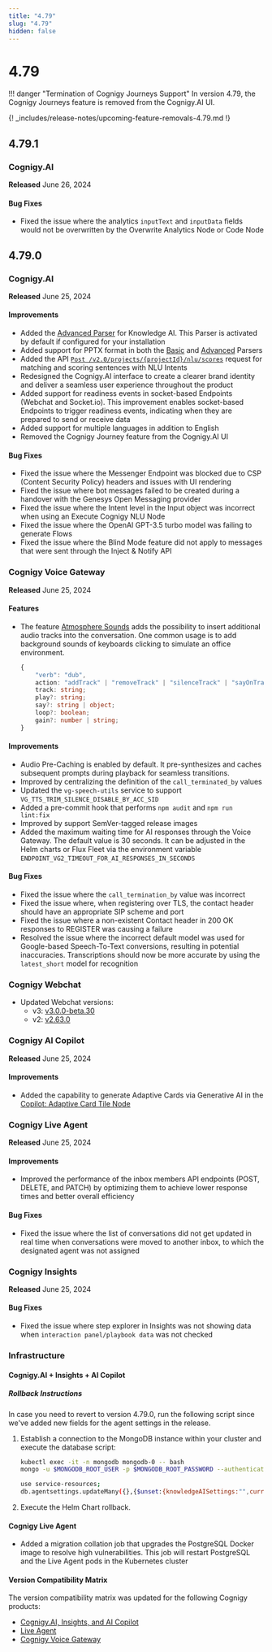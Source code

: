 ```yaml
---
title: "4.79"
slug: "4.79"
hidden: false
---
```


# 4.79

!!! danger "Termination of Cognigy Journeys Support"
    In version 4.79, the Cognigy Journeys feature is removed from the Cognigy.AI UI.

{! _includes/release-notes/upcoming-feature-removals-4.79.md !}

## 4.79.1

### Cognigy.AI

**Released** June 26, 2024

#### Bug Fixes

- Fixed the issue where the analytics `inputText` and `inputData` fields would not be overwritten by the Overwrite Analytics Node or Code Node

## 4.79.0

### Cognigy.AI

**Released** June 25, 2024

#### Improvements

- Added the [Advanced Parser](../ai/empower/knowledge-ai/knowledge-source/text-extraction/advanced-parser.md) for Knowledge AI. This Parser is activated by default if configured for your installation 
- Added support for PPTX format in both the [Basic](../ai/empower/knowledge-ai/knowledge-source/text-extraction/basic-parser.md) and [Advanced](../ai/empower/knowledge-ai/knowledge-source/text-extraction/azure-ai.md) Parsers
- Added the API [`Post /v2.0/projects/{projectId}/nlu/scores`](../ai/empower/nlu/intents/intent-analyzer.md#testing-nlu-scores) request for matching and scoring sentences with NLU Intents
- Redesigned the Cognigy.AI interface to create a clearer brand identity and deliver a seamless user experience throughout the product 
- Added support for readiness events in socket-based Endpoints (Webchat and Socket.io). This improvement enables socket-based Endpoints to trigger readiness events, indicating when they are prepared to send or receive data 
- Added support for multiple languages in addition to English 
- Removed the Cognigy Journey feature from the Cognigy.AI UI 

#### Bug Fixes

- Fixed the issue where the Messenger Endpoint was blocked due to CSP (Content Security Policy) headers and issues with UI rendering 
- Fixed the issue where bot messages failed to be created during a handover with the Genesys Open Messaging provider 
- Fixed the issue where the Intent level in the Input object was incorrect when using an Execute Cognigy NLU Node 
- Fixed the issue where the OpenAI GPT-3.5 turbo model was failing to generate Flows 
- Fixed the issue where the Blind Mode feature did not apply to messages that were sent through the Inject & Notify API 

### Cognigy Voice Gateway

**Released** June 25, 2024

#### Features

- The feature [Atmosphere Sounds](../ai/build/node-reference/voice/voice-gateway/parameter-details.md) adds the possibility to insert additional audio tracks into the conversation. One common usage is to add background sounds of keyboards clicking to simulate an office environment.

    ```ts
    {
        "verb": "dub",
        action: "addTrack" | "removeTrack" | "silenceTrack" | "sayOnTrack" | "playOnTrack";
        track: string;
        play?: string;
        say?: string | object;
        loop?: boolean;
        gain?: number | string;
    }
    ```

#### Improvements

- Audio Pre-Caching is enabled by default. It pre-synthesizes and caches subsequent prompts during playback for seamless transitions.
- Improved by centralizing the definition of the `call_terminated_by` values
- Updated the `vg-speech-utils` service to support `VG_TTS_TRIM_SILENCE_DISABLE_BY_ACC_SID`
- Added a pre-commit hook that performs `npm audit` and `npm run lint:fix` 
- Improved by support SemVer-tagged release images
- Added the maximum waiting time for AI responses through the Voice Gateway. The default value is 30 seconds. It can be adjusted in the Helm charts or Flux Fleet via the environment variable `ENDPOINT_VG2_TIMEOUT_FOR_AI_RESPONSES_IN_SECONDS`

#### Bug Fixes

- Fixed the issue where the `call_termination_by` value was incorrect
- Fixed the issue where, when registering over TLS, the contact header should have an appropriate SIP scheme and port
- Fixed the issue where a non-existent Contact header in 200 OK responses to REGISTER was causing a failure
- Resolved the issue where the incorrect default model was used for Google-based Speech-To-Text conversions, resulting in potential inaccuracies. Transcriptions should now be more accurate by using the `latest_short` model for recognition

### Cognigy Webchat

- Updated Webchat versions:
    - v3: [v3.0.0-beta.30](https://github.com/Cognigy/WebchatWidget/releases/tag/v3.0.0-beta.30)
    - v2: [v2.63.0](https://github.com/Cognigy/WebchatWidget/releases/tag/v2.63.0)

### Cognigy AI Copilot

**Released** June 25, 2024

#### Improvements

- Added the capability to generate Adaptive Cards via Generative AI in the [Copilot: Adaptive Card Tile Node](../ai/build/node-reference/ai-copilot/set-adaptive-card-tile.md)

### Cognigy Live Agent

**Released** June 25, 2024

#### Improvements

- Improved the performance of the inbox members API endpoints (POST, DELETE, and PATCH) by optimizing them to achieve lower response times and better overall efficiency

#### Bug Fixes

- Fixed the issue where the list of conversations did not get updated in real time when conversations were moved to another inbox, to which the designated agent was not assigned

### Cognigy Insights

**Released** June 25, 2024

#### Bug Fixes

- Fixed the issue where step explorer in Insights was not showing data when `interaction panel/playbook data` was not checked

### Infrastructure

#### Cognigy.AI + Insights + AI Copilot

##### Rollback Instructions

In case you need to revert to version 4.79.0, run the following script since we've added new fields for the agent settings in the release.

1. Establish a connection to the MongoDB instance within your cluster and execute the database script:

    ```bash
    kubectl exec -it -n mongodb mongodb-0 -- bash
    mongo -u $MONGODB_ROOT_USER -p $MONGODB_ROOT_PASSWORD --authenticationDatabase admin

    use service-resources;
    db.agentsettings.updateMany({},{$unset:{knowledgeAISettings:"",currencySettings:""}});
    ```

2. Execute the Helm Chart rollback.

#### Cognigy Live Agent

- Added a migration collation job that upgrades the PostgreSQL Docker image to resolve high vulnerabilities. This job will restart PostgreSQL and the Live Agent pods in the Kubernetes cluster

#### Version Compatibility Matrix

The version compatibility matrix was updated for the following Cognigy products:

- [Cognigy.AI, Insights, and AI Copilot](../ai/installation/version-compatibility-matrix.md)
- [Live Agent](../live-agent/installation/deployment/version-compatibility-matrix.md)
- [Cognigy Voice Gateway](../voice-gateway/installation/version-compatibility-matrix.md)